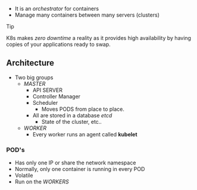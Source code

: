 - It is an *orchestrator* for containers
- Manage many containers between many servers (clusters)
>[!tip] 
>K8s makes *zero downtime* a reality as it provides high availability by having copies of your applications ready to swap.
## Architecture
- Two big groups
	- *MASTER*
		- API SERVER
		- Controller Manager
		- Scheduler
			- Moves PODS from place to place.
		- All are stored in a database *etcd*
			- State of the cluster, etc..
	- *WORKER*
		- Every worker runs an agent called **kubelet**
### POD's
- Has only one IP or share the network namespace
- Normally, only one container is running in every POD
- Volatile
- Run on the *WORKERS*
